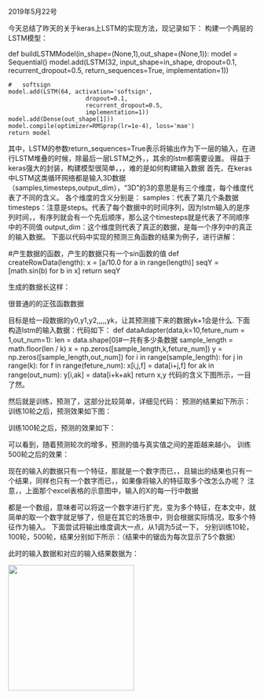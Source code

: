 2019年5月22号

今天总结了昨天的关于keras上LSTM的实现方法，现记录如下：
构建一个两层的LSTM模型：

def buildLSTMModel(in_shape=(None,1),out_shape=(None,1)):
    model = Sequential()
    model.add(LSTM(32,
                          input_shape=in_shape,
                          dropout=0.1,
                          recurrent_dropout=0.5,
                          return_sequences=True,
                          implementation=1))

    #   softsign
    model.add(LSTM(64, activation='softsign',
                          dropout=0.1,
                          recurrent_dropout=0.5,
                          implementation=1))
    model.add(Dense(out_shape[1]))
    model.compile(optimizer=RMSprop(lr=1e-4), loss='mae')
    return model

其中，LSTM的参数return_sequences=True表示将输出作为下一层的输入，在进行LSTM堆叠的时候，除最后一层LSTM之外，，其余的lstm都需要设置。
得益于keras强大的封装，构建模型很简单，，，难的是如何构建输入数据
首先，在keras中LSTM这类循环网络都是输入3D数据（samples,timesteps,output_dim），“3D”的3的意思是有三个维度，每个维度代表了不同的含义。
各个维度的含义分别是：
samples：代表了第几个条数据
timesteps：注意是steps。代表了每个数据中的时间序列，因为lstm输入的是序列时间，，有序列就会有一个先后顺序，那么这个timesteps就是代表了不同顺序中的不同值
output_dim：这个维度则代表了真正的数据，是每一个序列中的真正的输入数据。
下面以代码中实现的预测三角函数的结果为例子，进行讲解：

#产生数据的函数，产生的数据只有一个sin函数的值
def createRowData(length):
    x = [a/10.0 for a in range(length)]
    seqY = [math.sin(b) for b in x]
    return seqY

生成的数据长这样：


很普通的的正弦函数数据

目标是给一段数据的y0,y1,y2,,,,,yk，让其预测接下来的数据yk+1会是什么.
下面构造lstm的输入数据：代码如下：
def dataAdapter(data,k=10,feture_num = 1,out_num=1):
    len = data.shape[0]#一共有多少条数据
    sample_length = math.floor(len / k)
    x = np.zeros([sample_length,k,feture_num])
    y = np.zeros([sample_length,out_num])
    for i in range(sample_length):
        for j in range(k):
            for f in range(feture_num):
                x[i,j,f] = data[i+j,f]
        for ak in range(out_num):
            y[i,ak] = data[i+k+ak]
    return x,y
代码的含义下图所示，一目了然。

然后就是训练，预测了，这部分比较简单，详细见代码：
预测的结果如下所示：训练10轮之后，预测效果如下图：

训练100轮之后，预测的效果如下：

可以看到，随着预测轮次的增多，预测的值与真实值之间的差距越来越小。
训练500轮之后的效果：



现在的输入的数据只有一个特征，那就是一个数字而已，，且输出的结果也只有一个结果，同样也只有一个数字而已，，如果像将输入的特征取多个改怎么办呢？
注意，，上面那个excel表格的示意图中，输入的X的每一行中数据


都是一个数组，意味者可以将这一个数字进行扩充，变为多个特征，在本文中，就简单的取一个数字就足够了，但是在其它的场景中，则会根据实际情况，取多个特征作为输入。
下面尝试将输出维度调大一点，从1调为5试一下，
分别训练10轮，100轮，500轮，结果分别如下所示：（结果中的锯齿为每次显示了5个数据）






此时的输入数据和对应的输入结果数据为：

<img src="file:assets/img/img2019-5-22-10.png" width=256 height=256 />
